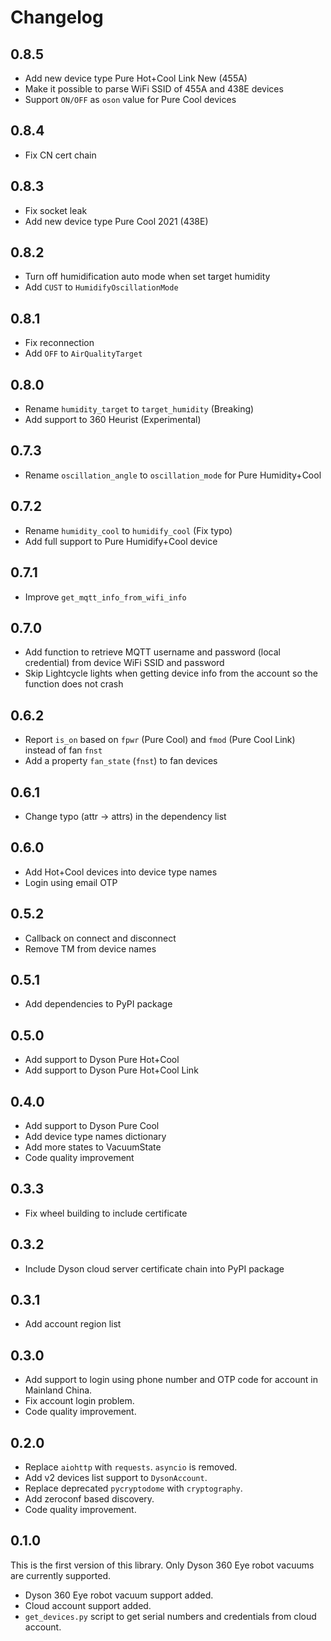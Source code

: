 # Changelog


## 0.8.5

- Add new device type Pure Hot+Cool Link New (455A)
- Make it possible to parse WiFi SSID of 455A and 438E devices
- Support `ON/OFF` as `oson` value for Pure Cool devices


## 0.8.4

- Fix CN cert chain

## 0.8.3

- Fix socket leak
- Add new device type Pure Cool 2021 (438E)

## 0.8.2

- Turn off humidification auto mode when set target humidity
- Add `CUST` to `HumidifyOscillationMode`

## 0.8.1

- Fix reconnection
- Add `OFF` to `AirQualityTarget`

## 0.8.0

- Rename `humidity_target` to `target_humidity` (Breaking)
- Add support to 360 Heurist (Experimental)

## 0.7.3

- Rename `oscillation_angle` to `oscillation_mode` for Pure Humidity+Cool

## 0.7.2

- Rename `humidity_cool` to `humidify_cool` (Fix typo)
- Add full support to Pure Humidify+Cool device

## 0.7.1

- Improve `get_mqtt_info_from_wifi_info`

## 0.7.0

- Add function to retrieve MQTT username and password (local credential) from device WiFi SSID and password
- Skip Lightcycle lights when getting device info from the account so the function does not crash

## 0.6.2

- Report `is_on` based on `fpwr` (Pure Cool) and `fmod` (Pure Cool Link) instead of fan `fnst`
- Add a property `fan_state` (`fnst`) to fan devices

## 0.6.1

- Change typo (attr -> attrs) in the dependency list

## 0.6.0

- Add Hot+Cool devices into device type names
- Login using email OTP

## 0.5.2

- Callback on connect and disconnect
- Remove TM from device names

## 0.5.1

- Add dependencies to PyPI package

## 0.5.0

- Add support to Dyson Pure Hot+Cool
- Add support to Dyson Pure Hot+Cool Link

## 0.4.0

- Add support to Dyson Pure Cool
- Add device type names dictionary
- Add more states to VacuumState
- Code quality improvement

## 0.3.3

- Fix wheel building to include certificate

## 0.3.2

- Include Dyson cloud server certificate chain into PyPI package

## 0.3.1

- Add account region list

## 0.3.0

- Add support to login using phone number and OTP code for account in Mainland China.
- Fix account login problem.
- Code quality improvement.

## 0.2.0

- Replace `aiohttp` with `requests`. `asyncio` is removed.
- Add v2 devices list support to `DysonAccount`.
- Replace deprecated `pycryptodome` with `cryptography`.
- Add zeroconf based discovery.
- Code quality improvement.

## 0.1.0

This is the first version of this library. Only Dyson 360 Eye robot vacuums are currently supported.

- Dyson 360 Eye robot vacuum support added.
- Cloud account support added. 
- `get_devices.py` script to get serial numbers and credentials from cloud account.
